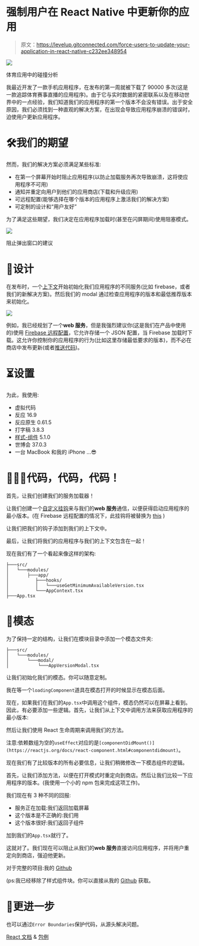 # 强制用户在 React Native 中更新你的应用

> 原文：<https://levelup.gitconnected.com/force-users-to-update-your-application-in-react-native-c232ee348954>

![](img/ab45ab4d2652c4d614db0058c88ae2c1.png)

体育应用中的碰撞分析

我最近开发了一款手机应用程序，在发布的第一周就被下载了 90000 多次(这是一款追踪体育赛事直播的应用程序)。由于它与实时数据的紧密联系以及在移动世界中的一点经验，我们知道我们的应用程序的第一个版本不会没有错误。出于安全原因，我们必须找到一种直观的解决方案，在出现会导致应用程序崩溃的错误时，迫使用户更新应用程序。

# 🛠我们的期望

然而，我们的解决方案必须满足某些标准:

*   在第一个屏幕开始时阻止应用程序(以防止加载服务再次导致崩溃，这将使应用程序不可用)
*   通知并重定向用户到他们的应用商店(下载和升级应用)
*   可远程配置(能够选择在哪个版本的应用程序上激活我们的解决方案)
*   可定制的设计和“用户友好”

为了满足这些期望，我们决定在应用程序加载时(甚至在闪屏期间)使用阻塞模式。

![](img/d40be3bbcefbbbfd52b44164145cef6c.png)

阻止弹出窗口的建议

# 🧰设计

在发布时，一个[上下文](https://reactjs.org/docs/context.html)开始初始化我们应用程序的不同服务(比如 firebase，或者我们的新解决方案)。然后我们的 modal 通过检查应用程序的版本和最低推荐版本来初始化。

![](img/eb7fa908a8580c353d56b08c83ba4ee1.png)

例如，我已经规划了一个**web 服务**，但是我强烈建议你(这是我们在产品中使用的)使用 [Firebase 远程配置](https://firebase.google.com/docs/remote-config)，它允许存储一个 JSON 配置，当 Firebase 加载时下载。这允许你控制你的应用程序的行为(比如这里存储最低要求的版本)，而不必在商店中发布更新(或者[推送代码](https://github.com/Microsoft/react-native-code-push))。

# ⏳设置

为此，我使用:

*   虚拟代码
*   反应 16.9
*   反应原生 0.61.5
*   打字稿 3.8.3
*   [样式-组件](https://styled-components.com/docs/basics#react-native) 5.1.0
*   世博会 37.0.3
*   一台 MacBook 和我的 iPhone …😎

# 👨🏼‍💻代码，代码，代码！

首先，让我们创建我们的服务加载器！

让我们创建一个[自定义挂钩](https://reactjs.org/docs/hooks-custom.html)来与我们的**web 服务**通信，以便获得启动应用程序的最小版本。(在 Firebase 远程配置的情况下，此挂钩将被替换为 [this](https://rnfirebase.io/remote-config/usage) )

让我们把我们的钩子添加到我们的上下文中。

最后，让我们将我们的应用程序与我们的上下文包含在一起！

现在我们有了一个看起来像这样的架构:

```
├───src/
│   └───modules/
│       ├───app/
│          ├───hooks/
│          │   └───useGetMinimumAvailableVersion.tsx
│          └───AppContext.tsx
├───App.tsx
```

# 📲模态

为了保持一定的结构，让我们在模块目录中添加一个模态文件夹:

```
├───src/
│   └───modules/
│       └───modal/
│           └───AppVersionModal.tsx
```

让我们初始化我们的模态。你可以随意定制。

我在等一个`loadingComponent`道具在模态打开的时候显示在模态后面。

现在，如果我们在我们的`App.tsx`中调用这个组件，模态仍然可以在屏幕上看到。因此，有必要添加一些逻辑。首先，让我们从上下文中调用方法来获取应用程序的最小版本:

然后让我们使用 React 生命周期来调用我们的方法。

注意:依赖数组为空的`useEffect`对应的是`[componentDidMount()](https://reactjs.org/docs/react-component.html#componentdidmount)`。

现在我们有了比较版本的所有必要信息，让我们稍微修改一下模态组件的逻辑。

首先，让我们添加方法，以便在打开模式时重定向到商店。然后让我们比较一下应用程序的版本。(我使用一个小的 npm 包来完成这项工作)。

我们现在有 3 种不同的回报:

*   服务正在加载:我们返回加载屏幕
*   这个版本是不正确的:我们用
*   这个版本很好:我们返回子组件

加到我们的`App.tsx`就行了。

这就对了。我们现在可以阻止从我们的**web 服务**直接访问应用程序，并将用户重定向到商店，强迫他更新。

对于完整的项目:我的 [Github](https://github.com/Trobyss/react-native-modal-force-update)

(ps:我已经移除了样式组件块。你可以直接从我的 [Github](https://github.com/Trobyss/react-native-modal-force-update) 获取。

# 🌟更进一步

也可以通过`Error Boundaries`保护代码，从源头解决问题。

[React 文档](https://reactjs.org/docs/error-boundaries.html) & [包例](https://www.npmjs.com/package/react-native-error-boundary)